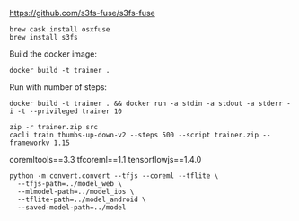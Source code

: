 https://github.com/s3fs-fuse/s3fs-fuse
```
brew cask install osxfuse
brew install s3fs
```

Build the docker image:
```
docker build -t trainer .
```

Run with number of steps:
```
docker build -t trainer . && docker run -a stdin -a stdout -a stderr -i -t --privileged trainer 10
```

```
zip -r trainer.zip src
cacli train thumbs-up-down-v2 --steps 500 --script trainer.zip --frameworkv 1.15
```

coremltools==3.3
tfcoreml==1.1
tensorflowjs==1.4.0
```
python -m convert.convert --tfjs --coreml --tflite \
  --tfjs-path=../model_web \
  --mlmodel-path=../model_ios \
  --tflite-path=../model_android \
  --saved-model-path=../model
```
